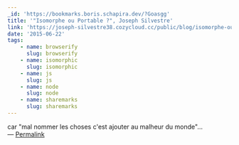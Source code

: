 ```yaml
---
_id: 'https://bookmarks.boris.schapira.dev/?Goasgg'
title: '"Isomorphe ou Portable ?", Joseph Silvestre'
link: 'https://joseph-silvestre38.cozycloud.cc/public/blog/isomorphe-ou-portable/'
date: '2015-06-22'
tags:
    - name: browserify
      slug: browserify
    - name: isomorphic
      slug: isomorphic
    - name: js
      slug: js
    - name: node
      slug: node
    - name: sharemarks
      slug: sharemarks
---
```


car &quot;mal nommer les choses c'est ajouter au malheur du monde&quot;...
<br>&#8212;
<a href="https://bookmarks.boris.schapira.dev/?Goasgg" title="Permalink">Permalink</a>

